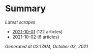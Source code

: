 # Summary
*Latest scrapes*
* [2021-10-01](https://github.com/nuuuwan/news_lk/blob/data/news_lk.2021-10-01.json) (122 articles)
* [2021-10-02](https://github.com/nuuuwan/news_lk/blob/data/news_lk.2021-10-02.json) (6 articles)

*Generated at 02:17AM, October 02, 2021*